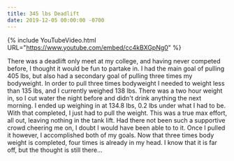 ```yaml
---
title: 345 lbs Deadlift
date: 2019-12-05 00:00:00 -0700
---
```


{% include YouTubeVideo.html URL="https://www.youtube.com/embed/cc4kBXGpNg0" %}

There was a deadlift only meet at my college, and having never competed before, I thought it would be fun to partake in. I had the main goal of pulling 405 lbs, but also had a secondary goal of pulling three times my bodyweight. In order to pull three times bodyweight I needed to weight less than 135 lbs, and I currently weighed 138 lbs. There was a two hour weight in, so I cut water the night before and didn't drink anything the next morning. I ended up weighing in at 134.8 lbs, 0.2 lbs under what I had to be. With that completed, I just had to pull the weight. This was a true max effort, all out, leaving nothing in the tank lift. Had there not been such a supportive crowd cheering me on, I doubt I would have been able to to it. Once I pulled it however, I accomplished both of my goals. Now that three times body weight is completed, four times is already in my head. I know that it is far off, but the thought is still there...
